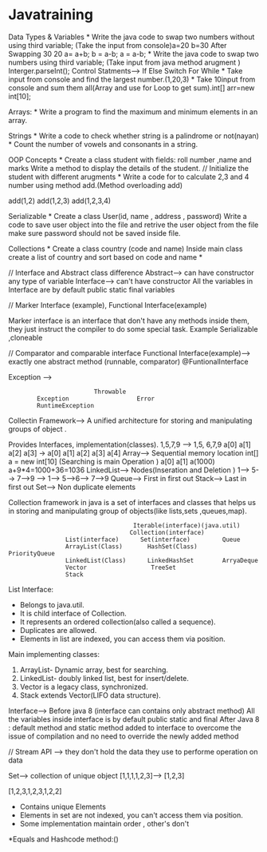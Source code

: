 # Javatraining
Data Types & Variables
    *   Write the java code to swap two numbers without using third variable;
      (Take the input from console)a=20 b=30 After Swapping 30 20
        a= a+b;
        b = a-b;
        a = a-b;
    * Write the java code to swap two numbers  using third variable;
       (Take input from java method arugment ) Interger.parseInt();
Control Statments--> If Else Switch For While 
    * Take input from console and find the largest number.(1,20,3)
    * Take 10input from console and sum them all(Array and use for Loop to get sum).int[] arr=new int[10];
    

Arrays:
    * Write a program to find the maximum and minimum elements in an array.
    
Strings
    * Write a code to check whether string is a palindrome or not(nayan)
    * Count the number of vowels and consonants in a string.

OOP Concepts
    * Create a class student with fields: roll number ,name and marks
        Write a method to display the details of the student.
        // Initialize the student with different arugments 
    * Write a code for to calculate 2,3 and 4 number using method add.(Method overloading add)

add(1,2)
add(1,2,3)
add(1,2,3,4)

Serializable
    * Create a class User(id, name , address , password)
    Write a code to save user object into the file and retrive the user object from the file make sure password should not be saved inside file.

Collections
    * Create a class country (code and name)
        Inside main class create a list of country and sort based on code and name
    *



// Interface and Abstract class difference
Abstract--> can have constructor
any type of variable 
Interface--> can't have constructor
All the variables in Interface are by default public static final variables

// Marker Interface (example), Functional Interface(example)

Marker interface is an interface that don't have any methods inside them, they just instruct the compiler to do some special task.
Example Serializable ,cloneable 

// Comparator and comparable interface
Functional Interface(example)--> exactly one abstract method (runnable, comparator)
@FuntionalInterface 

Exception --> 
                            
                            Throwable
            Exception                   Error
            RuntimeException

Collectin Framework--> A unified architecture for storing and manipulating groups of object .

Provides Interfaces, implementation(classes).
1,5,7,9  --> 1,5, 6,7,9
a[0] a[1] a[2] a[3]  -> a[0] a[1]  a[2] a[3] a[4]
Array--> Sequential memory location int[] a = new int[10] (Searching is main Operation ) a[0] a[1]  a(1000)   a+9*4=1000+36=1036
LinkedList--> Nodes(Inseration and Deletion )
1--> 5--> 7-->9 --> 1--> 5-->6--> 7-->9
Queue--> First in first out
Stack--> Last in first out
Set--> Non duplicate elements

Collection framework in java is a set of interfaces and classes that helps us in storing and manipulating group of objects(like lists,sets ,queues,map).


                                       Iterable(interface)(java.util)
                                      Collection(interface)
                    List(interface)      Set(interface)         Queue
                    ArrayList(Class)       HashSet(Class)       PriorityQueue 
                    LinkedList(Class)      LinkedHashSet        ArryaDeque
                    Vector                  TreeSet
                    Stack

List Interface:
* Belongs to java.util.
* It is child interface of Collection.
* It represents an ordered collection(also called a sequence).
* Duplicates are allowed.
* Elements in list are indexed, you can access them via position.


Main implementing classes:
1. ArrayList- Dynamic array, best for searching.
2. LinkedList- doubly linked list, best for insert/delete.
3. Vector is a legacy class, synchronized.
4. Stack extends Vector(LIFO data structure).

Interface--> Before java 8 (interface can contains only abstract method)
All the variables inside interface is by default public static and final
After Java 8 :
default method and static method added to interface
to overcome the  issue of compilation and no need to override the newly added method


// Stream API --> they don't hold the data they use to performe operation on data 


Set--> collection of unique object
[1,1,1,1,2,3]--> [1,2,3]

[1,2,3,1,2,3,1,2,2]
* Contains unique Elements
* Elements in set are not indexed, you can't access them via position.
* Some implementation maintain order , other's don't


*Equals and Hashcode method:()

